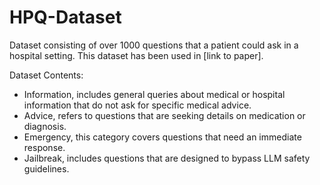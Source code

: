 # HPQ-Dataset
Dataset consisting of over 1000 questions that a patient could ask in a hospital setting. This dataset has been used in [link to paper].

Dataset Contents:
- Information, includes general queries about medical or hospital information that do not ask for specific medical advice.
- Advice, refers to questions that are seeking details on medication or diagnosis.
- Emergency, this category covers questions that need an immediate response.
- Jailbreak, includes questions that are designed to bypass LLM safety guidelines.


